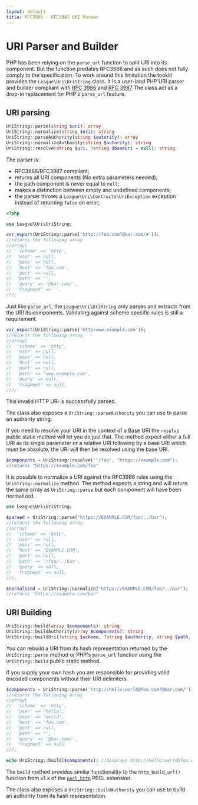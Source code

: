 ```yaml
---
layout: default
title: RFC3986 - RFC3987 URI Parser
---
```


URI Parser and Builder
=======

PHP has been relying on the `parse_url` function to split URI into its component. But the
function predates RFC3986 and as such does not fully comply to the specification. To work
around this limitation the tooklit provides the `League\Uri\UriString` class. It is a
user-land PHP URI parser and builder compliant with [RFC 3986](http://tools.ietf.org/html/rfc3986) and [RFC 3987](http://tools.ietf.org/html/rfc3987)
The class act as a drop-in replacement for PHP's `parse_url` feature.

## URI parsing

~~~php
UriString::parse(string $uri): array
UriString::normalize(string $uri): string
UriString::parseAuthority(string $autority): array
UriString::normalizeAuthority(string $autority): string
UriString::resolve(string $uri, ?string $baseUri = null): string
~~~

The parser is:

- RFC3986/RFC3987 compliant;
- returns all URI components (No extra parameters needed);
- the path component is never equal to `null`;
- makes a distinction between empty and undefined components;
- the parser throws a `League\Uri\Contracts\UriException` exception instead of returning `false` on error;

~~~php
<?php

use League\Uri\UriString;

var_export(UriString::parse('http://foo.com?@bar.com/#'));
//returns the following array
//array(
//  'scheme' => 'http',
//  'user' => null,
//  'pass' => null,
//  'host' => 'foo.com',
//  'port' => null,
//  'path' => '',
//  'query' => '@bar.com/',
//  'fragment' => '',
//);
~~~

<p class="message-warning">Just like <code>parse_url</code>, the <code>League\Uri\UriString</code> only
parses and extracts from the URI its components. Validating against scheme specific rules is still a requirement.</p>

~~~php
var_export(UriString::parse('http:www.example.com'));
//returns the following array
//array(
//  'scheme' => 'http',
//  'user' => null,
//  'pass' => null,
//  'host' => null,
//  'port' => null,
//  'path' => 'www.example.com',
//  'query' => null,
//  'fragment' => null,
//);
~~~

<p class="message-warning">This invalid HTTP URI is successfully parsed.</p>
<p class="message-notice">The class also exposes a <code>UriString::parseAuthority</code> you can use to parse an authority string.</p>

If you need to resolve your URI in the context of a Base URI the `resolve` public static method will let you
do just that. The method expect either a full URI as its single parameter or a relative URI following by
a base URI which must be absolute, the URI will then be resolved using the base URI.

```php
$components = UriString::resolve('"/foo", "https://example.com");
//returns "https://example.com/foo"
```

It is possible to normalize a URI against the RFC3986 rules using the `UriString::normalize` method.
The method expects a string and will return the same array as `UriString::parse` but each component will
have been normalized.

```php
use League\Uri\UriString;

$parsed = UriString::parse("https://EXAMPLE.COM/foo/../bar");
//returns the following array
//array(
//  'scheme' => 'http',
//  'user' => null,
//  'pass' => null,
//  'host' => 'EXAMPLE.COM',
//  'port' => null,
//  'path' => '/foo/../bar',
//  'query' => null,
//  'fragment' => null,
//);

$normalized = UriString::normalize("https://EXAMPLE.COM/foo/../bar");
//returns "https://example.com/bar"
```

## URI Building

~~~php
UriString::build(array $components): string
UriString::buildAuthority(array $components): string
UriString::buildUri(?string $scheme, ?string $authority, string $path, ?string $query, ?string $fragment): string
~~~

You can rebuild a URI from its hash representation returned by the `UriString::parse` method or PHP's `parse_url` function using the `UriString::build` public static method.  

<p class="message-notice">If you supply your own hash you are responsible for providing valid encoded components without their URI delimiters.</p>

~~~php
$components = UriString::parse('http://hello:world@foo.com?@bar.com/');
//returns the following array
//array(
//  'scheme' => 'http',
//  'user' => 'hello',
//  'pass' => 'world',
//  'host' => 'foo.com',
//  'port' => null,
//  'path' => '',
//  'query' => '@bar.com/',
//  'fragment' => null,
//);

echo UriString::build($components); //displays http://hello:world@foo.com?@bar.com/
~~~

The `build` method provides similar functionality to the `http_build_url()` function from v1.x of the [`pecl_http`](https://pecl.php.net/package/pecl_http) PECL extension.

<p class="message-notice">The class also exposes a <code>UriString::buildAuthority</code> you can use to build an authority from its hash representation.</p>
